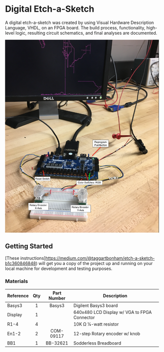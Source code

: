 # Digital Etch-a-Sketch

A digital etch-a-sketch was created by using Visual Hardware Description Language, VHDL, on an FPGA board. The build process, functionality, high-level logic, resulting circuit schematics, and final analyses are documented.

![Alt text](assets/app1aFPsc.png)

## Getting Started

[These instructions]https://medium.com/@taggartbonham/etch-a-sketch-b1c360846848) will get you a copy of the project up and running on your local machine for development and testing purposes.

### Materials


Reference       |Qty|Part Number  |Description
--------------|:---:|:-------------:|---------------------
Basys3|1|Basys3|Digilent Basys3 board
Display|1| |640x480 LCD Display w/ VGA to FPGA Connector
R1-4|4| |10K Ω 1⁄4-watt resistor
En1-2|2|	COM-09117|	12-step Rotary encoder w/ knob
BB1|1|	BB-32621|	Sodderless Breadboard
